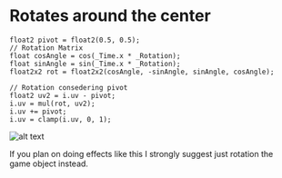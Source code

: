 # Rotates around the center 

```
float2 pivot = float2(0.5, 0.5);
// Rotation Matrix
float cosAngle = cos(_Time.x * _Rotation);
float sinAngle = sin(_Time.x * _Rotation);
float2x2 rot = float2x2(cosAngle, -sinAngle, sinAngle, cosAngle);

// Rotation consedering pivot
float2 uv2 = i.uv - pivot;
i.uv = mul(rot, uv2);
i.uv += pivot;
i.uv = clamp(i.uv, 0, 1);
```
![alt text](https://raw.githubusercontent.com/bonahona/cg-snippets/blob/master/Images/Rotation.gif "Rotation effect")

If you plan on doing effects like this I strongly suggest just rotation the game object instead.
